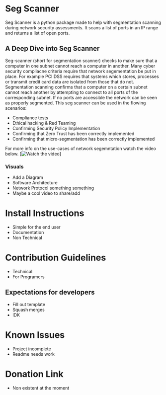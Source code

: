 # Seg Scanner
Seg Scanner is a python package made to help with segmentation scanning during network security assessments. It scans a list of ports in an IP range and returns a list of open ports.

## A Deep Dive into Seg Scanner
Seg-scanner (short for segmentation scanner) checks to make sure that a computer in one subnet cannot reach a computer in another. Many cyber security compliacne criteria require that network segementation be put in place. For example PCI DSS requires that systems which stores, processes or transmit credit card data are isolated from those that do not. Segmentation scanning confirms that a computer on a certain subnet cannot reach another by attempting to connect to all ports of the corresponding subnet. If no ports are accessible the network can be seen as properly segmented. This seg scanner can be used in the flowing scenarios:
- Compliance tests
- Ethical hacking & Red Teaming
- Confirming Security Policy Implementation
- Confirming that Zero Trust has been correctly implemented
- Confirming that micro-segmentation has been correctly implemented

For more info on the use-cases of network segemntation watch the video below.
[![Watch the video](youtube.com/watch?v=ouvqTP3RajU)]

### Visuals
- Add a Diagram
- Software Architecture
- Network Protocol something something 
- Maybe a cool video to share/add

# Install Instructions
- Simple for the end user
- Documentation
- Non Technical

# Contribution Guidelines
- Technical
- For Programers
 
## Expectations for developers
- Fill out template 
- Squash merges
- IDK

# Known Issues
- Project incomplete
- Readme needs work

# Donation Link
- Non existent at the moment